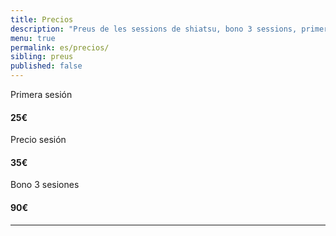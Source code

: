 ```yaml
---
title: Precios
description: "Preus de les sessions de shiatsu, bono 3 sessions, primera sessió i sessió puntual de shiatsu"
menu: true
permalink: es/precios/
sibling: preus
published: false
---
```


<div class="row pricing">
  <div class="col-xs tier first">
      <p class="text-center">Primera sesión</p>
      <h4 class="price">
        <span class="val">25</span><span class="sup">€</span><span class="sub"></span>
      </h4>
  </div>
  <div class="col-xs tier single">
    <p class="text-center">Precio sesión</p>
    <h4 class="price">
      <span class="val">35</span><span class="sup">€</span>
    </h4>
  </div>
  <div class="col-xs tier bonus">
    <p class="text-center">Bono 3 sesiones</p>
    <h4 class="price">
      <span class="val">90</span><span class="sup">€</span>
    </h4>
  </div>
</div>
<hr>
